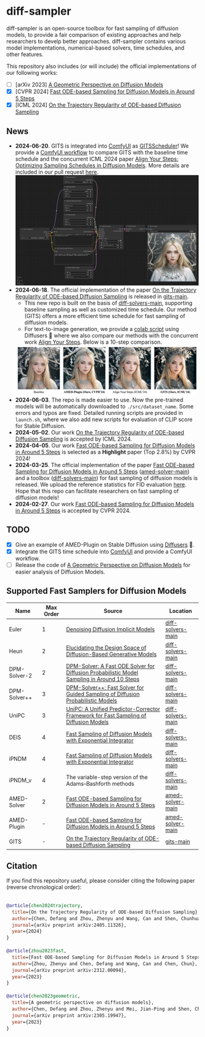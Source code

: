 # diff-sampler
diff-sampler is an open-source toolbox for fast sampling of diffusion models, to provide a fair comparison of existing approaches and help researchers to develp better approaches. diff-sampler contains various model implementations, numerical-based solvers, time schedules, and other features.  

This repository also includes (or will include) the official implementations of our following works:

- [ ] [arXiv 2023] [A Geometric Perspective on Diffusion Models](https://arxiv.org/abs/2305.19947)
- [x] [CVPR 2024] [Fast ODE-based Sampling for Diffusion Models in Around 5 Steps](https://arxiv.org/abs/2312.00094)
- [x] [ICML 2024] [On the Trajectory Regularity of ODE-based Diffusion Sampling](https://arxiv.org/abs/2405.11326)

## News
- **2024-06-20**. GITS is integrated into [ComfyUI](https://github.com/comfyanonymous/ComfyUI) as [GITSScheduler](https://github.com/comfyanonymous/ComfyUI/blob/master/comfy_extras/nodes_gits.py)! We provide a [ComfyUI workflow](./assets/workflow-gits.json) to compare GITS with the baseline time schedule and the concurrent ICML 2024 paper [Align Your Steps: Optimizing Sampling Schedules in Diffusion Models](https://arxiv.org/abs/2404.14507). More details are included in our pull request [here](https://github.com/comfyanonymous/ComfyUI/pull/3769). <div style="text-align: center;"><img src="assets/workflow-gits.png" alt="workflow-gits" width="800px"></div>
- **2024-06-18**. The official implementation of the paper [On the Trajectory Regularity of ODE-based Diffusion Sampling](https://arxiv.org/abs/2405.11326) is released in [gits-main](./gits-main/). 
  - This new repo is built on the basis of [diff-solvers-main](./diff-solvers-main/), supporting baseline sampling as well as customized time schedule. Our method (GITS) offers a more efficient time schedule for fast sampling of diffusion models.
  - For text-to-image generation, we provide a [colab script](https://colab.research.google.com/drive/1dxyVyI9SBozYcfS5bUNxKCjaTxPrdWSr?usp=sharing) using Diffusers 🧨 where we also compare our methods with the concurrent work [Align Your Steps](https://research.nvidia.com/labs/toronto-ai/AlignYourSteps/). Below is a 10-step comparison.
  <img src="assets/comparison.jpg" alt="comparison">
- **2024-06-03**. The repo is made easier to use. Now the pre-trained models will be automatically downloaded to `./src/dataset_name`. Some errors and typos are fixed. Detailed running scripts are provided in `launch.sh`, where we also add new scripts for evaluation of CLIP score for Stable Diffusion.
- **2024-05-02**. Our work [On the Trajectory Regularity of ODE-based Diffusion Sampling](https://arxiv.org/abs/2405.11326) is accepted by ICML 2024.
- **2024-04-05**. Our work [Fast ODE-based Sampling for Diffusion Models in Around 5 Steps](https://arxiv.org/abs/2312.00094) is selected as a **Highlight** paper (Top 2.8%) by CVPR 2024!
- **2024-03-25**. The official implementation of the paper [Fast ODE-based Sampling for Diffusion Models in Around 5 Steps](https://arxiv.org/abs/2312.00094) ([amed-solver-main](./amed-solver-main/)) and a toolbox ([diff-solvers-main](./diff-solvers-main/)) for fast sampling of diffusion models is released. We upload the reference statistics for FID evaluation [here](https://drive.google.com/drive/folders/1f8qf5qtUewCdDrkExK_Tk5-qC-fNPKpL?usp=sharing). Hope that this repo can facilitate researchers on fast sampling of diffusion models!
- **2024-02-27**. Our work [Fast ODE-based Sampling for Diffusion Models in Around 5 Steps](https://arxiv.org/abs/2312.00094) is accepted by CVPR 2024.

## TODO
- [x] Give an example of AMED-Plugin on Stable Diffusion using [Diffusers](https://github.com/huggingface/diffusers) 🧨.
- [x] Integrate the GITS time schedule into [ComfyUI](https://github.com/comfyanonymous/ComfyUI) and provide a ComfyUI workflow.
- [ ] Release the code of [A Geometric Perspective on Diffusion Models](https://arxiv.org/abs/2305.19947) for easier analysis of Diffusion Models.

## Supported Fast Samplers for Diffusion Models
| Name | Max Order | Source | Location |
|------|-----------|--------|----------|
|Euler|1|[Denoising Diffusion Implicit Models](https://arxiv.org/abs/2010.02502)|[diff-solvers-main](./diff-solvers-main/)|
|Heun|2|[Elucidating the Design Space of Diffusion-Based Generative Models](https://arxiv.org/abs/2206.00364)|[diff-solvers-main](./diff-solvers-main/)|
|DPM-Solver-2|2|[DPM-Solver: A Fast ODE Solver for Diffusion Probabilistic Model Sampling in Around 10 Steps](https://arxiv.org/abs/2206.00927)|[diff-solvers-main](./diff-solvers-main/)|
|DPM-Solver++|3|[DPM-Solver++: Fast Solver for Guided Sampling of Diffusion Probabilistic Models](https://arxiv.org/abs/2211.01095)|[diff-solvers-main](./diff-solvers-main/)|
|UniPC|3|[UniPC: A Unified Predictor-Corrector Framework for Fast Sampling of Diffusion Models](https://proceedings.neurips.cc/paper_files/paper/2023/hash/9c2aa1e456ea543997f6927295196381-Abstract-Conference.html)|[diff-solvers-main](./diff-solvers-main/)|
|DEIS|4|[Fast Sampling of Diffusion Models with Exponential Integrator](https://arxiv.org/abs/2204.13902)|[diff-solvers-main](./diff-solvers-main/)|
|iPNDM|4|[Fast Sampling of Diffusion Models with Exponential Integrator](https://arxiv.org/abs/2204.13902)|[diff-solvers-main](./diff-solvers-main/)|
|iPNDM_v|4|The variable-step version of the Adams–Bashforth methods|[diff-solvers-main](./diff-solvers-main/)|
|AMED-Solver|2|[Fast ODE-based Sampling for Diffusion Models in Around 5 Steps](https://arxiv.org/abs/2312.00094)|[amed-solver-main](./amed-solver-main/)|
|AMED-Plugin|-|[Fast ODE-based Sampling for Diffusion Models in Around 5 Steps](https://arxiv.org/abs/2312.00094)|[amed-solver-main](./amed-solver-main/)|
|GITS|-|[On the Trajectory Regularity of ODE-based Diffusion Sampling](https://arxiv.org/abs/2405.11326)|[gits-main](./gits-main/)|


## Citation
If you find this repository useful, please consider citing the following paper (reverse chronological order):

```bibtex

@article{chen2024trajectory,
  title={On the Trajectory Regularity of ODE-based Diffusion Sampling},
  author={Chen, Defang and Zhou, Zhenyu and Wang, Can and Shen, Chunhua and Lyu, Siwei},
  journal={arXiv preprint arXiv:2405.11326},
  year={2024}
}

@article{zhou2023fast,
  title={Fast ODE-based Sampling for Diffusion Models in Around 5 Steps},
  author={Zhou, Zhenyu and Chen, Defang and Wang, Can and Chen, Chun},
  journal={arXiv preprint arXiv:2312.00094},
  year={2023}
}

@article{chen2023geometric,
  title={A geometric perspective on diffusion models},
  author={Chen, Defang and Zhou, Zhenyu and Mei, Jian-Ping and Shen, Chunhua and Chen, Chun and Wang, Can},
  journal={arXiv preprint arXiv:2305.19947},
  year={2023}
}

```
